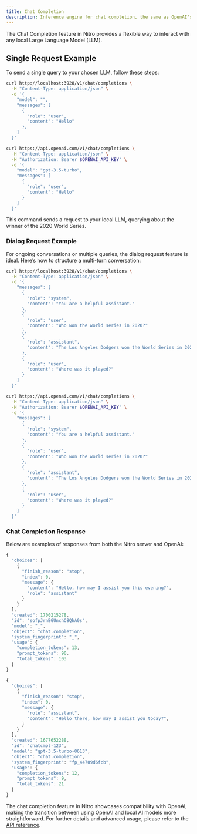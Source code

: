 ```yaml
---
title: Chat Completion
description: Inference engine for chat completion, the same as OpenAI's
---
```


The Chat Completion feature in Nitro provides a flexible way to interact with any local Large Language Model (LLM).

## Single Request Example

To send a single query to your chosen LLM, follow these steps:

<div class="code-snippet-left">

```bash title="Nitro"
curl http://localhost:3928/v1/chat/completions \
  -H "Content-Type: application/json" \
  -d '{
    "model": "",
    "messages": [
      {
        "role": "user",
        "content": "Hello"
      },
    ]
  }'

```

</div>

<div class="code-snippet-right">

```bash title="OpenAI"
curl https://api.openai.com/v1/chat/completions \
  -H "Content-Type: application/json" \
  -H "Authorization: Bearer $OPENAI_API_KEY" \
  -d '{
    "model": "gpt-3.5-turbo",
    "messages": [
      {
        "role": "user",
        "content": "Hello"
      }
    ]
  }'
```

</div>

This command sends a request to your local LLM, querying about the winner of the 2020 World Series.

### Dialog Request Example

For ongoing conversations or multiple queries, the dialog request feature is ideal. Here’s how to structure a multi-turn conversation:

<div class="code-snippet-left">

```bash title="Nitro"
curl http://localhost:3928/v1/chat/completions \
  -H "Content-Type: application/json" \
  -d '{
    "messages": [
      {
        "role": "system",
        "content": "You are a helpful assistant."
      },
      {
        "role": "user",
        "content": "Who won the world series in 2020?"
      },
      {
        "role": "assistant",
        "content": "The Los Angeles Dodgers won the World Series in 2020."
      },
      {
        "role": "user",
        "content": "Where was it played?"
      }
    ]
  }'

```

</div>

<div class="code-snippet-right">

```bash title="OpenAI"
curl https://api.openai.com/v1/chat/completions \
  -H "Content-Type: application/json" \
  -H "Authorization: Bearer $OPENAI_API_KEY" \
  -d '{
    "messages": [
      {
        "role": "system",
        "content": "You are a helpful assistant."
      },
      {
        "role": "user",
        "content": "Who won the world series in 2020?"
      },
      {
        "role": "assistant",
        "content": "The Los Angeles Dodgers won the World Series in 2020."
      },
      {
        "role": "user",
        "content": "Where was it played?"
      }
    ]
  }'
```

</div>

### Chat Completion Response

Below are examples of responses from both the Nitro server and OpenAI:

<div class="code-snippet-left">

```js title="Nitro"
{
  "choices": [
    {
      "finish_reason": "stop",
      "index": 0,
      "message": {
        "content": "Hello, how may I assist you this evening?",
        "role": "assistant"
      }
    }
  ],
  "created": 1700215278,
  "id": "sofpJrnBGUnchO8QhA0s",
  "model": "_",
  "object": "chat.completion",
  "system_fingerprint": "_",
  "usage": {
    "completion_tokens": 13,
    "prompt_tokens": 90,
    "total_tokens": 103
  }
}
```

</div>

<div class="code-snippet-right">

```js title="OpenAI"
{
  "choices": [
    {
      "finish_reason": "stop",
      "index": 0,
      "message": {
        "role": "assistant",
        "content": "Hello there, how may I assist you today?",
      }
    }
  ],
  "created": 1677652288,
  "id": "chatcmpl-123",
  "model": "gpt-3.5-turbo-0613",
  "object": "chat.completion",
  "system_fingerprint": "fp_44709d6fcb",
  "usage": {
    "completion_tokens": 12,
    "prompt_tokens": 9,
    "total_tokens": 21
  }
}
```

</div>

The chat completion feature in Nitro showcases compatibility with OpenAI, making the transition between using OpenAI and local AI models more straightforward. For further details and advanced usage, please refer to the [API reference](https://nitro.jan.ai/api-reference).
